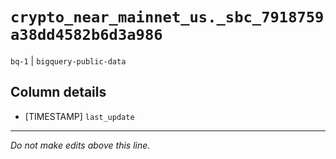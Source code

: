 # `crypto_near_mainnet_us._sbc_7918759a38dd4582b6d3a986`
`bq-1` | `bigquery-public-data`

## Column details
* [TIMESTAMP] `last_update`

-------------------------------------------------------------------------------
*Do not make edits above this line.*
